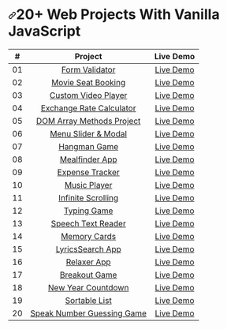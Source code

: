 <h1 dir="auto"><a id="user-content-20-web-projects-with-vanilla-javascript" class="anchor" aria-hidden="true" href="#20-web-projects-with-vanilla-javascript"><svg class="octicon octicon-link" viewBox="0 0 16 16" version="1.1" width="16" height="16" aria-hidden="true"><path fill-rule="evenodd" d="M7.775 3.275a.75.75 0 001.06 1.06l1.25-1.25a2 2 0 112.83 2.83l-2.5 2.5a2 2 0 01-2.83 0 .75.75 0 00-1.06 1.06 3.5 3.5 0 004.95 0l2.5-2.5a3.5 3.5 0 00-4.95-4.95l-1.25 1.25zm-4.69 9.64a2 2 0 010-2.83l2.5-2.5a2 2 0 012.83 0 .75.75 0 001.06-1.06 3.5 3.5 0 00-4.95 0l-2.5 2.5a3.5 3.5 0 004.95 4.95l1.25-1.25a.75.75 0 00-1.06-1.06l-1.25 1.25a2 2 0 01-2.83 0z"></path></svg></a>20+ Web Projects With Vanilla JavaScript</h1>
<table>
<thead>
<tr>
<th align="center">#</th>
<th align="center">Project</th>
<th align="center">Live Demo</th>
</tr>
</thead>
<tbody>
<tr>
<td align="center">01</td>
<td align="center"><a href="https://github.com/bradtraversy/vanillawebprojects/tree/master/form-validator">Form Validator</a></td>
<td align="center"><a href="https://vanillawebprojects.com/projects/form-validator/" rel="nofollow">Live Demo</a></td>
</tr>
<tr>
<td align="center">02</td>
<td align="center"><a href="https://github.com/bradtraversy/vanillawebprojects/tree/master/movie-seat-booking">Movie Seat Booking</a></td>
<td align="center"><a href="https://vanillawebprojects.com/projects/movie-seat-booking/" rel="nofollow">Live Demo</a></td>
</tr>
<tr>
<td align="center">03</td>
<td align="center"><a href="https://github.com/bradtraversy/vanillawebprojects/tree/master/custom-video-player">Custom Video Player</a></td>
<td align="center"><a href="https://vanillawebprojects.com/projects/custom-video-player/" rel="nofollow">Live Demo</a></td>
</tr>
<tr>
<td align="center">04</td>
<td align="center"><a href="https://github.com/bradtraversy/vanillawebprojects/tree/master/exchange-rate">Exchange Rate Calculator</a></td>
<td align="center"><a href="https://vanillawebprojects.com/projects/exchange-rate/" rel="nofollow">Live Demo</a></td>
</tr>
<tr>
<td align="center">05</td>
<td align="center"><a href="https://github.com/bradtraversy/vanillawebprojects/tree/master/dom-array-methods">DOM Array Methods Project</a></td>
<td align="center"><a href="https://vanillawebprojects.com/projects/dom-array-methods/" rel="nofollow">Live Demo</a></td>
</tr>
<tr>
<td align="center">06</td>
<td align="center"><a href="https://github.com/bradtraversy/vanillawebprojects/tree/master/modal-menu-slider">Menu Slider &amp; Modal</a></td>
<td align="center"><a href="https://vanillawebprojects.com/projects/modal-menu-slider/" rel="nofollow">Live Demo</a></td>
</tr>
<tr>
<td align="center">07</td>
<td align="center"><a href="https://github.com/bradtraversy/vanillawebprojects/tree/master/hangman">Hangman Game</a></td>
<td align="center"><a href="https://vanillawebprojects.com/projects/hangman/" rel="nofollow">Live Demo</a></td>
</tr>
<tr>
<td align="center">08</td>
<td align="center"><a href="https://github.com/bradtraversy/vanillawebprojects/tree/master/meal-finder">Mealfinder App</a></td>
<td align="center"><a href="https://vanillawebprojects.com/projects/meal-finder/" rel="nofollow">Live Demo</a></td>
</tr>
<tr>
<td align="center">09</td>
<td align="center"><a href="https://github.com/bradtraversy/vanillawebprojects/tree/master/expense-tracker">Expense Tracker</a></td>
<td align="center"><a href="https://vanillawebprojects.com/projects/expense-tracker/" rel="nofollow">Live Demo</a></td>
</tr>
<tr>
<td align="center">10</td>
<td align="center"><a href="https://github.com/bradtraversy/vanillawebprojects/tree/master/music-player">Music Player</a></td>
<td align="center"><a href="https://vanillawebprojects.com/projects/music-player/" rel="nofollow">Live Demo</a></td>
</tr>
<tr>
<td align="center">11</td>
<td align="center"><a href="https://github.com/bradtraversy/vanillawebprojects/tree/master/infinite_scroll_blog">Infinite Scrolling</a></td>
<td align="center"><a href="https://vanillawebprojects.com/projects/infinite_scroll_blog/" rel="nofollow">Live Demo</a></td>
</tr>
<tr>
<td align="center">12</td>
<td align="center"><a href="https://github.com/bradtraversy/vanillawebprojects/tree/master/typing-game">Typing Game</a></td>
<td align="center"><a href="https://vanillawebprojects.com/projects/typing-game/" rel="nofollow">Live Demo</a></td>
</tr>
<tr>
<td align="center">13</td>
<td align="center"><a href="https://github.com/bradtraversy/vanillawebprojects/tree/master/speech-text-reader">Speech Text Reader</a></td>
<td align="center"><a href="https://vanillawebprojects.com/projects/speech-text-reader/" rel="nofollow">Live Demo</a></td>
</tr>
<tr>
<td align="center">14</td>
<td align="center"><a href="https://github.com/bradtraversy/vanillawebprojects/tree/master/memory-cards">Memory Cards</a></td>
<td align="center"><a href="https://vanillawebprojects.com/projects/memory-cards/" rel="nofollow">Live Demo</a></td>
</tr>
<tr>
<td align="center">15</td>
<td align="center"><a href="https://github.com/bradtraversy/vanillawebprojects/tree/master/lyrics-search">LyricsSearch App</a></td>
<td align="center"><a href="https://vanillawebprojects.com/projects/lyrics-search/" rel="nofollow">Live Demo</a></td>
</tr>
<tr>
<td align="center">16</td>
<td align="center"><a href="https://github.com/bradtraversy/vanillawebprojects/tree/master/relaxer-app">Relaxer App</a></td>
<td align="center"><a href="https://vanillawebprojects.com/projects//relaxer-app/" rel="nofollow">Live Demo</a></td>
</tr>
<tr>
<td align="center">17</td>
<td align="center"><a href="https://github.com/bradtraversy/vanillawebprojects/tree/master/breakout-game">Breakout Game</a></td>
<td align="center"><a href="https://vanillawebprojects.com/projects/breakout-game/" rel="nofollow">Live Demo</a></td>
</tr>
<tr>
<td align="center">18</td>
<td align="center"><a href="https://github.com/bradtraversy/vanillawebprojects/tree/master/new-year-countdown">New Year Countdown</a></td>
<td align="center"><a href="https://vanillawebprojects.com/projects/new-year-countdown/" rel="nofollow">Live Demo</a></td>
</tr>
<tr>
<td align="center">19</td>
<td align="center"><a href="https://github.com/bradtraversy/vanillawebprojects/tree/master/sortable-list">Sortable List</a></td>
<td align="center"><a href="https://vanillawebprojects.com/projects/sortable-list/" rel="nofollow">Live Demo</a></td>
</tr>
<tr>
<td align="center">20</td>
<td align="center"><a href="https://github.com/bradtraversy/vanillawebprojects/tree/master/speak-number-guess">Speak Number Guessing Game</a></td>
<td align="center"><a href="https://vanillawebprojects.com/projects/speak-number-guess/" rel="nofollow">Live Demo</a></td>
</tr>
</tbody>
</table>
